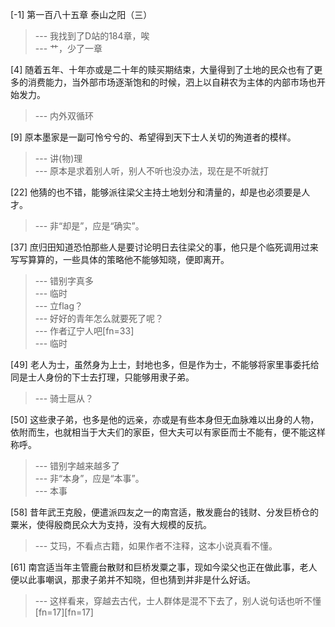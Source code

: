 
[-1] 第一百八十五章 泰山之阳（三）
>--- 我找到了D站的184章，唉<br>
>--- 艹，少了一章<br>

[4] 随着五年、十年亦或是二十年的赎买期结束，大量得到了土地的民众也有了更多的消费能力，当外部市场逐渐饱和的时候，泗上以自耕农为主体的内部市场也开始发力。
>--- 内外双循环<br>

[9] 原本墨家是一副可怜兮兮的、希望得到天下士人关切的殉道者的模样。
>--- 讲(物)理<br>
>--- 原本是求着别人听，别人不听也没办法，现在是不听就打<br>

[22] 他猜的也不错，能够派往梁父主持土地划分和清量的，却是也必须要是人才。
>--- 非“却是”，应是“确实”。<br>

[37] 庶归田知道恐怕那些人是要讨论明日去往梁父的事，他只是个临死调用过来写写算算的，一些具体的策略他不能够知晓，便即离开。
>--- 错别字真多<br>
>--- 临时<br>
>--- 立flag？<br>
>--- 好好的青年怎么就要死了呢？<br>
>--- 作者辽宁人吧[fn=33]<br>
>--- 临时<br>

[49] 老人为士，虽然身为上士，封地也多，但是作为士，不能够将家里事委托给同是士人身份的下士去打理，只能够用隶子弟。
>--- 骑士扈从？<br>

[50] 这些隶子弟，也多是他的远亲，亦或是有些本身但无血脉难以出身的人物，依附而生，也就相当于大夫们的家臣，但大夫可以有家臣而士不能有，便不能这样称呼。
>--- 错别字越来越多了<br>
>--- 非“本身”，应是“本事”。<br>
>--- 本事<br>

[58] 昔年武王克殷，便遣派四友之一的南宫适，散发鹿台的钱财、分发巨桥仓的粟米，使得殷商民众大为支持，没有大规模的反抗。
>--- 艾玛，不看点古籍，如果作者不注释，这本小说真看不懂。<br>

[61] 南宫适当年主管鹿台散财和巨桥发粟之事，现如今梁父也正在做此事，老人便以此事嘲讽，那隶子弟并不知晓，但也猜到并非是什么好话。
>--- 这样看来，穿越去古代，士人群体是混不下去了，别人说句话也听不懂[fn=17][fn=17]<br>

